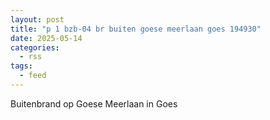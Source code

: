 ```yaml
---
layout: post
title: "p 1 bzb-04 br buiten goese meerlaan goes 194930"
date: 2025-05-14
categories: 
  - rss
tags: 
  - feed
---
```


Buitenbrand op Goese Meerlaan in Goes

